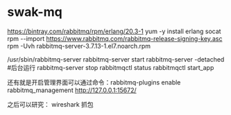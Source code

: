 # swak-mq
https://bintray.com/rabbitmq/rpm/erlang/20.3-1
yum -y install erlang socat
rpm --import https://www.rabbitmq.com/rabbitmq-release-signing-key.asc
rpm -Uvh rabbitmq-server-3.7.13-1.el7.noarch.rpm

/usr/sbin/rabbitmq-server
rabbitmq-server start
rabbitmq-server -detached #后台运行
rabbitmq-server stop
rabbitmqctl status
rabbitmqctl start_app

还有就是开启管理界面可以通过命令：rabbitmq-plugins enable rabbitmq_management
http://127.0.0.1:15672/


之后可以研究：
wireshark 抓包